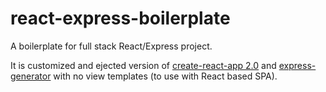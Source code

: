 # react-express-boilerplate

A boilerplate for full stack React/Express project.

It is customized and ejected version of [create-react-app 2.0](https://github.com/facebook/create-react-app) and [express-generator](https://github.com/expressjs/generator) with no view templates (to use with React based SPA).